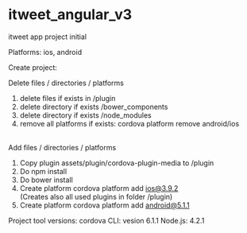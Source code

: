 # itweet_angular_v3
itweet app project initial

Platforms: ios, android

Create project:

Delete files / directories / platforms<br/>
1. delete files if exists in /plugin<br/>
2. delete directory if exists /bower_components<br/>
3. delete directory if exists /node_modules<br/>
4. remove all platforms if exists: cordova platform remove android/ios<br/><br/>

Add files / directories / platforms<br/>
1. Copy plugin assets/plugin/cordova-plugin-media to /plugin<br/>
2. Do npm install<br/>
3. Do bower install<br/>
4. Create platform cordova platform add ios@3.9.2<br/>
(Creates also all used plugins in folder /plugin)<br/>
5. Create platform cordova platform add android@5.1.1<br/>

Project tool versions:
cordova CLI: vesion 6.1.1
Node.js: 4.2.1

